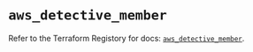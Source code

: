 # `aws_detective_member`

Refer to the Terraform Registory for docs: [`aws_detective_member`](https://registry.terraform.io/providers/hashicorp/aws/5.6.2/docs/resources/detective_member).
